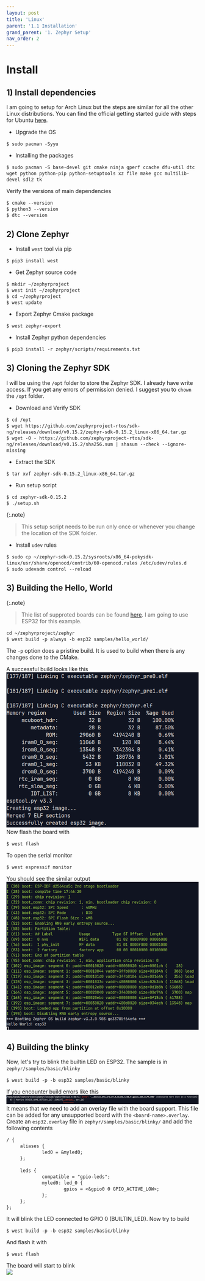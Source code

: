 ```yaml
---
layout: post
title: 'Linux'
parent: '1.1 Installation'
grand_parent: '1. Zephyr Setup'
nav_order: 2
---
```


# Install

## 1) Install dependencies
I am going to setup for Arch Linux but the steps are similar for all the other Linux distributions. You can find the official getting started guide with steps for Ubuntu [here](https://docs.zephyrproject.org/latest/develop/getting_started/index.html).
- Upgrade the OS
```
$ sudo pacman -Syyu
```
- Installing the packages
```
$ sudo pacman -S base-devel git cmake ninja gperf ccache dfu-util dtc wget python python-pip python-setuptools xz file make gcc multilib-devel sdl2 tk 
```
Verify the versions of main dependencies
```
$ cmake --version
$ python3 --version
$ dtc --version
```

## 2) Clone Zephyr
- Install `west` tool via pip
```
$ pip3 install west
```
- Get Zephyr source code
```
$ mkdir ~/zephyrproject
$ west init ~/zephyrproject
$ cd ~/zephyrproject
$ west update 
```
- Export Zephyr Cmake package
```
$ west zephyr-export
```
- Install Zephyr python dependencies
```
$ pip3 install -r zephyr/scripts/requirements.txt
```

## 3) Cloning the Zephyr SDK
I will be using the `/opt` folder to store the Zephyr SDK. I already have write access. If you get any errors of permission denied. I suggest you to `chown` the `/opt` folder.

- Download and Verify SDK
```
$ cd /opt
$ wget https://github.com/zephyrproject-rtos/sdk-ng/releases/download/v0.15.2/zephyr-sdk-0.15.2_linux-x86_64.tar.gz
$ wget -O - https://github.com/zephyrproject-rtos/sdk-ng/releases/download/v0.15.2/sha256.sum | shasum --check --ignore-missing
```

- Extract the SDK
```
$ tar xvf zephyr-sdk-0.15.2_linux-x86_64.tar.gz
```
- Run setup script
```
$ cd zephyr-sdk-0.15.2
$ ./setup.sh
```
{:.note}
> This setup script needs to be run only once or whenever you change the location of the SDK folder.

- Install `udev` rules
```
$ sudo cp ~/zephyr-sdk-0.15.2/sysroots/x86_64-pokysdk-linux/usr/share/openocd/contrib/60-openocd.rules /etc/udev/rules.d
$ sudo udevadm control --reload
```

## 3) Building the Hello, World
{:.note}
> Thie list of supproted boards can be found [here](https://docs.zephyrproject.org/latest/boards/index.html#boards). I am going to use ESP32 for this example.
```
cd ~/zephyrproject/zephyr
$ west build -p always -b esp32 samples/hello_world/
```
The `-p` option does a pristine build. It is used to build when there is any changes done to the CMake.

A successful build looks like this
![success_build_hello_world](/images/1-zephyr-setup/hello_world_build_success.png)
Now flash the board with
```
$ west flash
```
To open the serial monitor
```
$ west espressif monitor
```
You should see the similar output
![hello_world_success_output](/images/1-zephyr-setup/hello_world_output.png)

## 4) Building the blinky
Now, let's try to blink the builtin LED on ESP32. The sample is in `zephyr/samples/basic/blinky`
```
$ west build -p -b esp32 samples/basic/blinky
```
If you encounter build errors like this
![blinky_build_error](/images/1-zephyr-setup/blinky_build_errors.png)
It means that we need to add an overlay file with the board support. This file can be added for any unsupported board with the `<board-name>.overlay`. <br/>
Create an `esp32.overlay` file in `zephyr/samples/basic/blinky/` and add the following contents
```dtc
/ {
     aliases {
             led0 = &myled0;
     };

     leds {
             compatible = "gpio-leds";
             myled0: led_0 {
                     gpios = <&gpio0 0 GPIO_ACTIVE_LOW>;
             };
     };
};
```
It will blink the LED connected to GPIO 0 (BUILTIN_LED). Now try to build
```
$ west build -p -b esp32 samples/basic/blinky
```
And flash it with 
```
$ west flash
```

The board will start to blink </br>
![](https://www.electronicshub.org/wp-content/uploads/2021/02/ESP32-LED-Blink-GIF.gif)